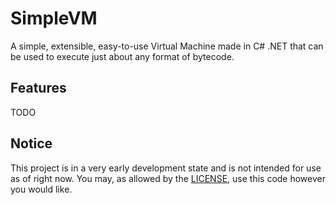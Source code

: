# SimpleVM
A simple, extensible, easy-to-use Virtual Machine made in C# .NET that can be used to execute just about any format of bytecode.

## Features
TODO

## Notice
This project is in a very early development state and is not intended for use as of right now. You may, as allowed by the [LICENSE](LICENSE), use this code however you would like.
